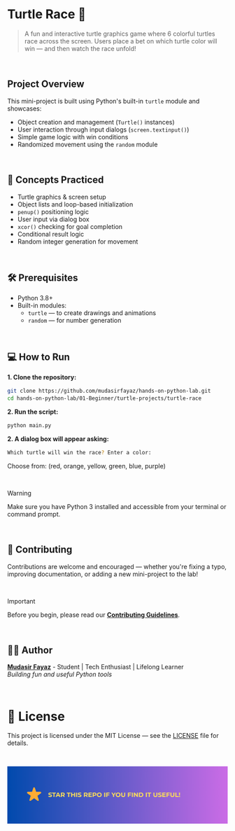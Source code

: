 # Turtle Race 🐢

> A fun and interactive turtle graphics game where 6 colorful turtles race across the screen. Users place a bet on which turtle color will win — and then watch the race unfold!

<br/>

## Project Overview

This mini-project is built using Python's built-in `turtle` module and showcases:

- Object creation and management (`Turtle()` instances)
- User interaction through input dialogs (`screen.textinput()`)
- Simple game logic with win conditions
- Randomized movement using the `random` module

<br/>

## 🧠 Concepts Practiced

- Turtle graphics & screen setup
- Object lists and loop-based initialization
- `penup()` positioning logic
- User input via dialog box
- `xcor()` checking for goal completion
- Conditional result logic
- Random integer generation for movement

<br/>

## 🛠️ Prerequisites

- Python 3.8+
- Built-in modules:
  - `turtle` — to create drawings and animations
  - `random` — for number generation

<br/>

## 💻 How to Run

**1. Clone the repository:**

```bash
git clone https://github.com/mudasirfayaz/hands-on-python-lab.git
cd hands-on-python-lab/01-Beginner/turtle-projects/turtle-race
```

**2. Run the script:**

```bash
python main.py
```

**2. A dialog box will appear asking:**

```bash
Which turtle will win the race? Enter a color:
```

Choose from: (red, orange, yellow, green, blue, purple)

<br/>

> [!WARNING]
> Make sure you have Python 3 installed and accessible from your terminal or command prompt.

<br/>

## 🤝 Contributing

Contributions are welcome and encouraged — whether you're fixing a typo, improving documentation, or adding a new mini-project to the lab!

<br/>

> [!IMPORTANT]
> Before you begin, please read our [**Contributing Guidelines**](/CONTRIBUTING.md).

<br/>

## 🧑‍💻 Author

**[Mudasir Fayaz](https://github.com/mudasirfayaz/)** - Student | Tech Enthusiast | Lifelong Learner<br/>
_Building fun and useful Python tools_

<br/>

# 📜 License

This project is licensed under the MIT License — see the [LICENSE](./LICENSE) file for details.

<br/>

![Star](/assets/docs/star.png)
